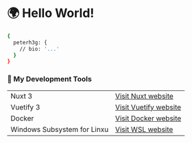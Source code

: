 # 🌍 Hello World!  

```bash
{
  peterh3g: {
    // bio: '...'
  }
}
```

### 🔭 My Development Tools
|   |   |
| - | - |
| Nuxt 3 | [Visit Nuxt website](https://nuxt.com/)|
| Vuetify 3 | [Visit Vuetify website](https://vuetifyjs.com/en/)|
| Docker | [Visit Docker website](https://www.docker.com/)|
| Windows Subsystem for Linxu | [Visit WSL website](https://learn.microsoft.com/en-us/windows/wsl/about?source=recommendations)|

  
<!--
**PeterH3G/peterh3g** is a  _special_ ✨ repository because its `README.md` (this file) appears on your GitHub profile.

Here are some ideas to get you started:

- 🔭 I’m currently working on ...
- 🌱 I’m currently learning ...
- 👯 I’m looking to collaborate on ...
- 🤔 I’m looking for help with ...
- 💬 Ask me about ...
- 📫 How to reach me: ...
- 😄 Pronouns: ...
- ⚡ Fun fact: ...
-->
